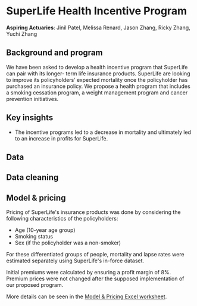 # SuperLife Health Incentive Program

**Aspiring Actuaries**: Jinil Patel, Melissa Renard, Jason Zhang, Ricky Zhang, Yuchi Zhang

## Background and program

We have been asked to develop a health incentive program that SuperLife can pair with its longer- term life insurance products. SuperLife are looking to improve its policyholders’ expected mortality once the policyholder has purchased an insurance policy. We propose a health program that includes a smoking cessation program, a weight management program and cancer prevention initiatives.

## Key insights
- The incentive programs led to a decrease in mortality and ultimately led to an increase in profits for SuperLife.
## Data

## Data cleaning

## Model \& pricing

Pricing of SuperLife's insurance products was done by considering the following characteristics of the policyholders:
- Age (10-year age group)
- Smoking status
- Sex (if the policyholder was a non-smoker)

For these differentiated groups of people, mortality and lapse rates were estimated separately using SuperLife's in-force dataset. 

Initial premiums were calculated by ensuring a profit margin of 8\%. Premium prices were not changed after the supposed implementation of our proposed program. 

More details can be seen in the [Model & Pricing Excel worksheet](model_pricing.xlsm).
